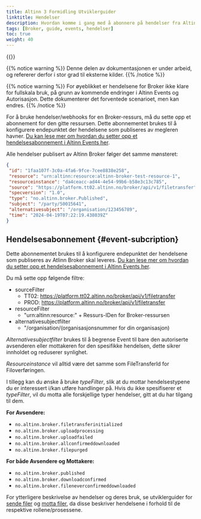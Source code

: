 ```yaml
---
title: Altinn 3 Formidling Utviklerguider
linktitle: Hendelser
description: Hvordan komme i gang med å abonnere på hendelser fra Altinn 3 Broker, for utviklere
tags: [Broker, guide, events, hendelser]
toc: true
weight: 40
---
```


{{<children />}}

{{% notice warning  %}}
Denne delen av dokumentasjonen er under arbeid, og refererer derfor i stor grad til eksterne kilder.
{{% /notice %}}

{{% notice warning  %}}
For øyeblikket er hendelsene for Broker ikke klare for fullskala bruk, på grunn av kommende endringer i Altinn Events og Autorisasjon.
Dette dokumenterer det forventede scenarioet, men kan endres.
{{% /notice %}}

For å bruke hendelser/webhooks for en Broker-ressurs, må du sette opp et abonnement for den gitte ressursen.
Dette abonnementet brukes til å konfigurere endepunktet der hendelsene som publiseres av megleren havner. [Du kan lese mer om hvordan du setter opp et hendelsesabonnement i Altinn Events her](/events/subscribe-to-events/developer-guides/setup-subscription/).

Alle hendelser publisert av Altinn Broker følger det samme mønsteret:

```json
{
 "id": "1faa107f-3c0a-4fa6-9fce-7cee8838e258",
 "resource": "urn:altinn:resource:altinn-broker-test-resource-1",
 "resourceinstance": "da4ceacc-ad44-4e54-99b6-b58e3c13c785",
 "source": "https://platform.tt02.altinn.no/broker/api/v1/filetransfer",
 "specversion": "1.0",
 "type": "no.altinn.broker.Published",
 "subject": "/party/50015641",
 "alternativesubject": "/organisation/123456789",
 "time": "2024-04-19T07:22:19.438039Z"
}
```

## Hendelsesabonnement {#event-subcription}

Dette abonnementet brukes til å konfigurere endepunktet der hendelsene som publiseres av Atlinn Broker skal leveres. [Du kan lese mer om hvordan du setter opp et hendelsesabonnement i Altinn Events her](/events/subscribe-to-events/developer-guides/setup-subscription/).

Du må sette opp følgende filtre:

- sourceFilter
  - TT02: <https://platform.tt02.altinn.no/broker/api/v1/filetransfer>
  - PROD: <https://platform.altinn.no/broker/api/v1/filetransfer>
- resourceFilter
  - "urn:altinn:resource:" + Ressurs-IDen for Broker-ressursen
- alternativesubjectfilter
  - "/organisation/(organisasjonsnummer for din organisasjon)

*Alternativesubjectfilter* brukes til å begrense Event til bare den autoriserte avsenderen eller mottakeren for den spesifikke hendelsen, dette sikrer innholdet og reduserer synlighet.

*Resourceinstance* vil alltid være det samme som FileTransferId for Filoverføringen.

I tillegg kan du ønske å bruke *typeFilter*, slik at du mottar hendelsestypene du er interessert i/kan utføre handlinger på.
Hvis du ikke spesifiserer et *typeFilter*, vil du motta alle forskjellige typer hendelser, gitt at du har tilgang til dem.

**For Avsendere:**

- `no.altinn.broker.filetransferinitialized`
- `no.altinn.broker.uploadprocessing`
- `no.altinn.broker.uploadfailed`
- `no.altinn.broker.allconfirmeddownloaded`
- `no.altinn.broker.filepurged`

**For både Avsendere og Mottakere:**

- `no.altinn.broker.published`
- `no.altinn.broker.downloadconfirmed`
- `no.altinn.broker.fileneverconfirmeddownloaded`

For ytterligere beskrivelse av hendelser og deres bruk, se utviklerguider for [sende filer](../send-files/) og [motta filer](../receive-files/), da disse beskriver hendelsene i forhold til de respektive rollene/prosessene.
